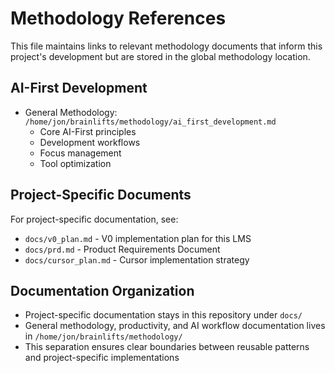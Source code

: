 # Methodology References

This file maintains links to relevant methodology documents that inform this project's development but are stored in the global methodology location.

## AI-First Development
- General Methodology: `/home/jon/brainlifts/methodology/ai_first_development.md`
  - Core AI-First principles
  - Development workflows
  - Focus management
  - Tool optimization

## Project-Specific Documents
For project-specific documentation, see:
- `docs/v0_plan.md` - V0 implementation plan for this LMS
- `docs/prd.md` - Product Requirements Document
- `docs/cursor_plan.md` - Cursor implementation strategy

## Documentation Organization
- Project-specific documentation stays in this repository under `docs/`
- General methodology, productivity, and AI workflow documentation lives in `/home/jon/brainlifts/methodology/`
- This separation ensures clear boundaries between reusable patterns and project-specific implementations 